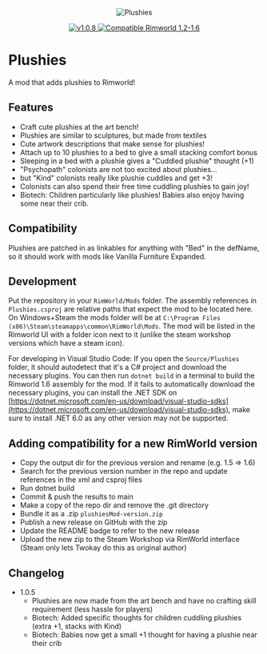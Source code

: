 <p align="center">
    <img src="https://steamuserimages-a.akamaihd.net/ugc/1648839814002163309/364DFD2C42A908873D1D10D52EADF3EBCC82E83E/" alt="Plushies" />
</p>
<p align="center">
	<a href="https://github.com/Two-Kay/plushiesMod/releases/">
		<img src="https://img.shields.io/badge/release-1.0.8-4BC51D.svg?style=flat" alt="v1.0.8" />
  </a>
  <a href="https://steamcommunity.com/sharedfiles/filedetails/?id=2259582816">
    <img src="https://img.shields.io/badge/RimWorld-1.2/1.3/1.4/1.5/1.6-purple.svg?longCache=true&style=plastic)" alt="Compatible Rimworld 1.2-1.6" />
  </a>
</p>

# Plushies

A mod that adds plushies to Rimworld!

## Features

- Craft cute plushies at the art bench!
- Plushies are similar to sculptures, but made from textiles
- Cute artwork descriptions that make sense for plushies!
- Attach up to 10 plushies to a bed to give a small stacking comfort bonus
- Sleeping in a bed with a plushie gives a "Cuddled plushie" thought (+1)
- "Psychopath" colonists are not too excited about plushies...
- but "Kind" colonists really like plushie cuddles and get +3!
- Colonists can also spend their free time cuddling plushies to gain joy!
- Biotech: Children particularly like plushies! Babies also enjoy having some near their crib.

## Compatibility

Plushies are patched in as linkables for anything with "Bed" in the defName, so it should work with mods like Vanilla Furniture Expanded.

## Development

Put the repository in your `RimWorld/Mods` folder. The assembly references in `Plushies.csproj` are relative paths that expect the mod to be located here. On Windows+Steam the mods folder will be at `C:\Program Files (x86)\Steam\steamapps\common\RimWorld\Mods`. The mod will be listed in the Rimworld UI with a folder icon next to it (unlike the steam workshop versions which have a steam icon).

For developing in Visual Studio Code: If you open the `Source/Plushies` folder, it should autodetect that it's a C# project and download the necessary plugins. You can then run `dotnet build` in a terminal to build the Rimworld 1.6 assembly for the mod. If it fails to automatically download the necessary plugins, you can install the .NET SDK on [https://dotnet.microsoft.com/en-us/download/visual-studio-sdks](https://dotnet.microsoft.com/en-us/download/visual-studio-sdks), make sure to install .NET 6.0 as any other version may not be supported.

## Adding compatibility for a new RimWorld version

- Copy the output dir for the previous version and rename (e.g. 1.5 => 1.6)
- Search for the previous version number in the repo and update references in the xml and csproj files
- Run dotnet build
- Commit & push the results to main
- Make a copy of the repo dir and remove the .git directory
- Bundle it as a .zip `plushiesMod-version.zip`
- Publish a new release on GitHub with the zip
- Update the README badge to refer to the new release
- Upload the new zip to the Steam Workshop via RimWorld interface (Steam only lets Twokay do this as original author)

## Changelog

- 1.0.5
  - Plushies are now made from the art bench and have no crafting skill requirement (less hassle for players)
  - Biotech: Added specific thoughts for children cuddling plushies (extra +1, stacks with Kind)
  - Biotech: Babies now get a small +1 thought for having a plushie near their crib
